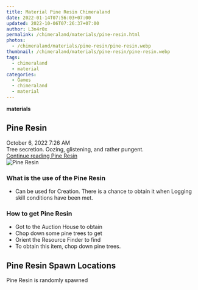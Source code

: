 ```yaml
---
title: Material Pine Resin Chimeraland
date: 2022-01-14T07:56:03+07:00
updated: 2022-10-06T07:26:37+07:00
author: L3n4r0x
permalink: /chimeraland/materials/pine-resin.html
photos:
  - /chimeraland/materials/pine-resin/pine-resin.webp
thumbnail: /chimeraland/materials/pine-resin/pine-resin.webp
tags:
  - chimeraland
  - material
categories:
  - Games
  - chimeraland
  - material
---
```


<section id="bootstrap-wrapper">
  <link
    rel="stylesheet"
    href="https://rawcdn.githack.com/dimaslanjaka/Web-Manajemen/870a349/css/bootstrap-5-3-0-alpha3-wrapper.css"
  />
  <div
    class="row g-0 border rounded overflow-hidden flex-md-row mb-4 shadow-sm position-relative"
  >
    <div class="col p-4 d-flex flex-column position-static">
      <strong class="d-inline-block mb-2 text-success">materials</strong>
      <h2 class="mb-0">Pine Resin</h2>
      <div class="mb-1 text-muted">October 6, 2022 7:26 AM</div>
      <div class="mb-2 border p-1">
        Tree secretion. Oozing, glistening, and rather pungent.
      </div>
      <a
        href="/chimeraland/materials/pine-resin.html"
        class="stretched-link d-none text-primary"
        >Continue reading Pine Resin</a
      >
    </div>
    <div class="col-auto d-none d-lg-block">
      <img
        src="/chimeraland/materials/pine-resin/pine-resin.webp"
        alt="Pine Resin"
      />
    </div>
  </div>
  <div class="row">
    <div class="col-lg-6 col-12 mb-2">
      <div class="card bg-dark text-light">
        <div class="card-body">
          <h3 class="card-title">What is the use of the Pine Resin</h3>
          <div class="card-text">
            <ul>
              <li>
                Can be used for Creation. There is a chance to obtain it when
                Logging skill conditions have been met.
              </li>
            </ul>
          </div>
        </div>
      </div>
    </div>
    <div class="col-lg-6 col-12 mb-2">
      <div class="card bg-dark text-light">
        <div class="card-body">
          <h3 class="card-title">How to get Pine Resin</h3>
          <div class="card-text">
            <ul>
              <li>Got to the Auction House to obtain</li>
              <li>Chop down some pine trees to get</li>
              <li>Orient the Resource Finder to find</li>
              <li>To obtain this item, chop down pine trees.</li>
            </ul>
          </div>
        </div>
      </div>
    </div>
    <div class="col-12 mb-2">
      <h2>Pine Resin Spawn Locations</h2>
      <p>Pine Resin is randomly spawned</p>
    </div>
  </div>
</section>